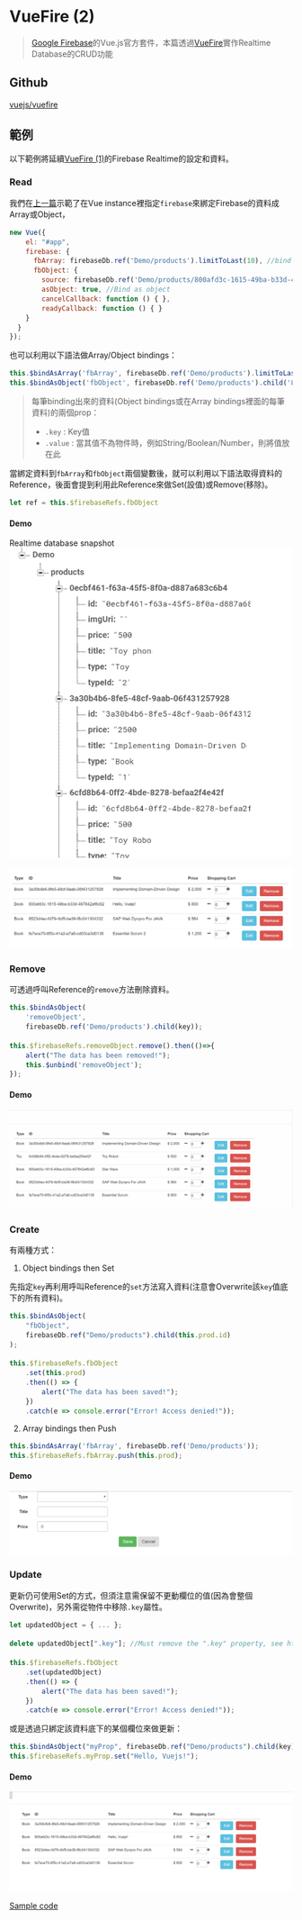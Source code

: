 # VueFire (2)

> [Google Firebase](https://firebase.google.com)的Vue.js官方套件，本篇透過[VueFire](https://github.com/vuejs/vuefire)實作Realtime Database的CRUD功能

## Github

[vuejs/vuefire](https://github.com/vuejs/vuefire)


## 範例

以下範例將延續[VueFire (1)](https://github.com/KarateJB/eBooks/tree/master/Vue.js/27.%20VueFire%20(1))的Firebase Realtime的設定和資料。

### Read

我們在[上一篇](https://github.com/KarateJB/eBooks/tree/master/Vue.js/27.%20VueFire%20(1))示範了在Vue instance裡指定`firebase`來綁定Firebase的資料成Array或Object，

```javascript
new Vue({
    el: "#app",
    firebase: {
      fbArray: firebaseDb.ref('Demo/products').limitToLast(10), //bind as an array
      fbObject: {
        source: firebaseDb.ref('Demo/products/800afd3c-1615-49ba-b33d-497842af6c82'),
        asObject: true, //Bind as object
        cancelCallback: function () { },
        readyCallback: function () { }
    }
  }
});
```



也可以利用以下語法做Array/Object bindings：

```javascript
this.$bindAsArray('fbArray', firebaseDb.ref('Demo/products').limitToLast(25));
this.$bindAsObject('fbObject', firebaseDb.ref('Demo/products').child('800afd3c-1615-49ba-b33d-497842af6c82'));
```

> 每筆binding出來的資料(Object bindings或在Array bindings裡面的每筆資料)的兩個prop：
>
> - `.key` : Key值
> - `.value` : 當其值不為物件時，例如String/Boolean/Number，則將值放在此


當綁定資料到`fbArray`和`fbObject`兩個變數後，就可以利用以下語法取得資料的Reference，後面會提到利用此Reference來做Set(設值)或Remove(移除)。

```javascript
let ref = this.$firebaseRefs.fbObject
```


#### Demo

Realtime database snapshot
![](assets/001.png)

![](assets/002.png)






### Remove

可透過呼叫Reference的`remove`方法刪除資料。

```javascript
this.$bindAsObject(
    'removeObject', 
    firebaseDb.ref('Demo/products').child(key));

this.$firebaseRefs.removeObject.remove().then(()=>{
    alert("The data has been removed!");
    this.$unbind('removeObject');
});
```

#### Demo

![](assets/demo1.gif)




### Create

有兩種方式：

1. Object bindings then Set

先指定`key`再利用呼叫Reference的`set`方法寫入資料(注意會Overwrite該`key`值底下的所有資料)。

```javascript
this.$bindAsObject(
    "fbObject",
    firebaseDb.ref("Demo/products").child(this.prod.id)
);

this.$firebaseRefs.fbObject
    .set(this.prod)
    .then(() => {
        alert("The data has been saved!");
    })
    .catch(e => console.error("Error! Access denied!"));
```


2. Array bindings then Push 

```javascript
this.$bindAsArray('fbArray', firebaseDb.ref('Demo/products'));
this.$firebaseRefs.fbArray.push(this.prod);
```


#### Demo

![](assets/demo2.gif)



### Update

更新仍可使用Set的方式，但須注意需保留不更動欄位的值(因為會整個Overwrite)，另外需從物件中移除`.key`屬性。

```javascript
let updatedObject = { ... };

delete updatedObject[".key"]; //Must remove the ".key" property, see https://github.com/vuejs/vuefire#data-normalization

this.$firebaseRefs.fbObject
    .set(updatedObject)
    .then(() => {
        alert("The data has been saved!");
    })
    .catch(e => console.error("Error! Access denied!"));
```

或是透過只綁定該資料底下的某個欄位來做更新：

```javascript
this.$bindAsObject("myProp", firebaseDb.ref("Demo/products").child(key) + "/title"));
this.$firebaseRefs.myProp.set("Hello, Vuejs!");
```

#### Demo

![](assets/demo3.gif)



[Sample code](https://github.com/KarateJB/Vue.Firebase.Sample)




